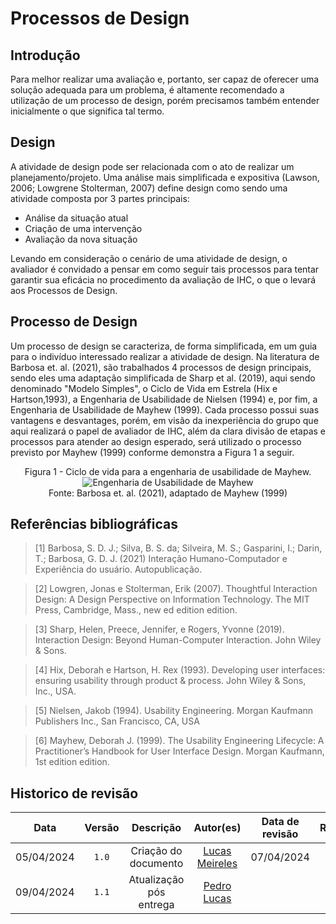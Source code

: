 # Processos de Design

## Introdução

Para melhor realizar uma avaliação e, portanto, ser capaz de oferecer uma solução adequada para um problema, é altamente recomendado a utilização de um processo de design, porém precisamos também entender inicialmente o que significa tal termo.

## Design

A atividade de design pode ser relacionada com o ato de realizar um planejamento/projeto. Uma análise mais simplificada e expositiva (Lawson, 2006; Lowgrene Stolterman, 2007) define design como sendo uma atividade composta por 3 partes principais: 

  - Análise da situação atual
  - Criação de uma intervenção
  - Avaliação da nova situação

Levando em consideração o cenário de uma atividade de design, o avaliador é convidado a pensar em como seguir tais processos para tentar garantir sua eficácia no procedimento da avaliação de IHC, o que o levará aos Processos de Design.

## Processo de Design

Um processo de design se caracteriza, de forma simplificada, em um guia para o indivíduo interessado realizar a atividade de design. Na literatura de Barbosa et. al. (2021), são trabalhados 4 processos de design principais, sendo eles uma adaptação simplificada de Sharp et al. (2019), aqui sendo denominado "Modelo Simples", o Ciclo de Vida em Estrela (Hix e Hartson,1993), a Engenharia de Usabilidade de Nielsen (1994) e, por fim, a Engenharia de Usabilidade de Mayhew (1999). Cada processo possui suas vantagens e desvantages, porém, em visão da inexperiência do grupo que aqui realizará o papel de avaliador de IHC, além da clara divisão de etapas e processos para atender ao design esperado, será utilizado o processo previsto por Mayhew (1999) conforme demonstra a Figura 1 a seguir.

<div style="text-align:center;">
  <p style="text-align:center;">Figura 1 - Ciclo de vida para a engenharia de usabilidade de Mayhew. <br>
  <img src="https://raw.githubusercontent.com/Interacao-Humano-Computador/2024.1-Prefeitura-Lagoa-da-Prata/main/docs/assets/images/diagrama_mayhew.png" alt="Engenharia de Usabilidade de Mayhew"> <br>
  Fonte: Barbosa et. al. (2021), adaptado de Mayhew (1999)
  </p>
</div>

## Referências bibliográficas


> [1] Barbosa, S. D. J.; Silva, B. S. da; Silveira, M. S.; Gasparini, I.; Darin, T.; Barbosa, G. D. J. (2021) Interação Humano-Computador e Experiência do usuário. Autopublicação.

> [2] Lowgren, Jonas e Stolterman, Erik (2007). Thoughtful Interaction Design: A Design Perspective on Information Technology. The MIT Press, Cambridge, Mass., new ed edition edition.

> [3] Sharp, Helen, Preece, Jennifer, e Rogers, Yvonne (2019). Interaction Design: Beyond Human-Computer Interaction. John Wiley & Sons.

> [4] Hix, Deborah e Hartson, H. Rex (1993). Developing user interfaces: ensuring usability through product &amp; process. John Wiley & Sons, Inc., USA.

> [5] Nielsen, Jakob (1994). Usability Engineering. Morgan Kaufmann Publishers Inc., San Francisco, CA, USA

> [6] Mayhew, Deborah J. (1999). The Usability Engineering Lifecycle: A Practitioner’s Handbook for User Interface Design. Morgan Kaufmann, 1st edition edition.

## Historico de revisão

|    Data    | Versão |        Descrição        |                  Autor(es)                   | Data de revisão |                 Revisor(es)                 |
| :--------: | :----: | :---------------------: | :------------------------------------------: | :-------------: | :-----------------------------------------: |
| 05/04/2024 | `1.0`  |  Criação do documento   | [Lucas Meireles](https://github.com/Katuner) |   07/04/2024    | [Lucas Heler](https://github.com/Akaeboshi) |
| 09/04/2024 | `1.1`  | Atualização pós entrega | [Pedro Lucas](https://github.com/lucasdray)  |                 |                                             |

